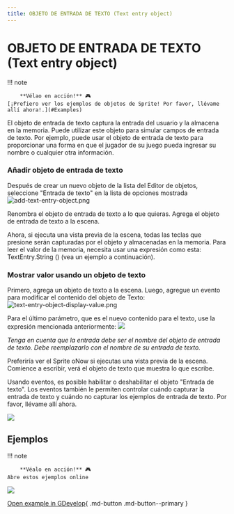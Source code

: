 ```yaml
---
title: OBJETO DE ENTRADA DE TEXTO (Text entry object)
---
```

# OBJETO DE ENTRADA DE TEXTO (Text entry object)

!!! note
    
        **Vélao en acción!** 🎮  
    [¡Prefiero ver los ejemplos de objetos de Sprite! Por favor, llévame allí ahora!.](#Examples) 

El objeto de entrada de texto captura la entrada del usuario y la almacena en la memoria. Puede utilizar este objeto para simular campos de entrada de texto. Por ejemplo, puede usar el objeto de entrada de texto para proporcionar una forma en que el jugador de su juego pueda ingresar su nombre o cualquier otra información.

### Añadir objeto de entrada de texto

Después de crear un nuevo objeto de la lista del Editor de objetos, seleccione "Entrada de texto" en la lista de opciones mostrada ![add-text-entry-object.png](/gdevelop5/objects/add-text-entry-object.png)

Renombra el objeto de entrada de texto a lo que quieras. Agrega el objeto de entrada de texto a la escena.

Ahora, si ejecuta una vista previa de la escena, todas las teclas que presione serán capturadas por el objeto y almacenadas en la memoria. Para leer el valor de la memoria, necesita usar una expresión como esta: TextEntry.String () (vea un ejemplo a continuación).

### Mostrar valor usando un objeto de texto

Primero, agrega un objeto de texto a la escena. Luego, agregue un evento para modificar el contenido del objeto de Texto: ![text-entry-object-display-value.png](/gdevelop5/objects/text-entry-object-display-value.png)

Para el último parámetro, que es el nuevo contenido para el texto, use la expresión mencionada anteriormente: ![](/gdevelop5/objects/text-text-entry.png)

*Tenga en cuenta que la entrada debe ser el nombre del objeto de entrada de texto. Debe reemplazarlo con el nombre de su entrada de texto.*

Preferiría ver el Sprite oNow si ejecutas una vista previa de la escena. Comience a escribir, verá el objeto de texto que muestra lo que escribe.

Usando eventos, es posible habilitar o deshabilitar el objeto "Entrada de texto". Los eventos también le permiten controlar cuándo capturar la entrada de texto y cuándo no capturar los ejemplos de entrada de texto. Por favor, llévame allí ahora.

![](/gdevelop5/objects/textentryobjectevents.png)

## Ejemplos

!!! note
    
        **Véalo en acción!** 🎮  
    Abre estos ejemplos online

![](/gdevelop5/objects/textexample.png)

[Open example in GDevelop](https://editor.gdevelop.io/?project=example://text-entry-object){ .md-button .md-button--primary }
